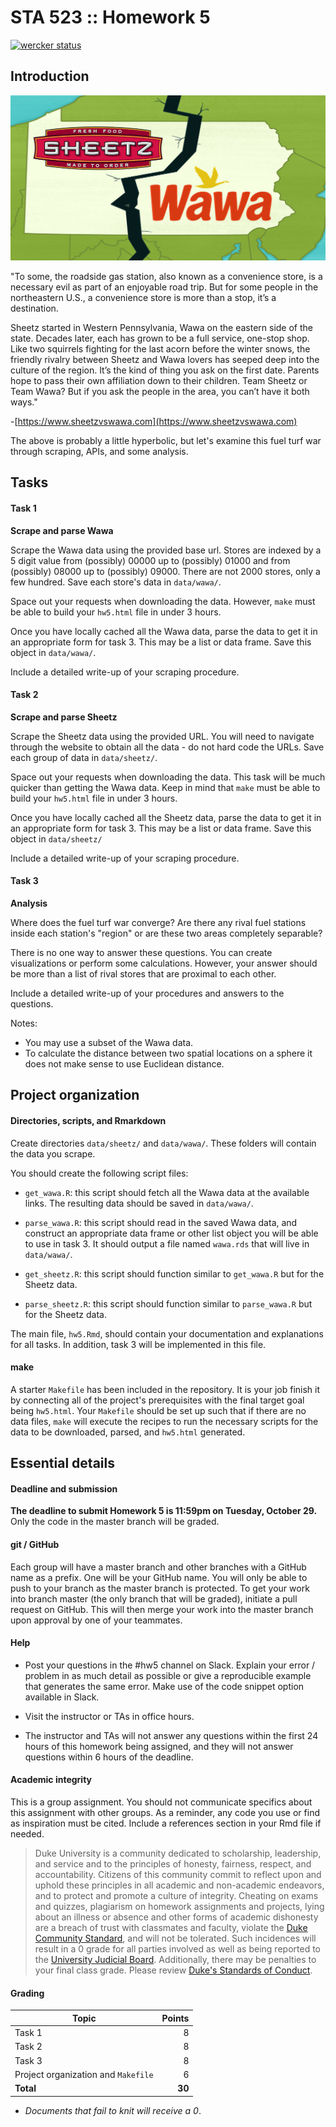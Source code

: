 # STA 523 :: Homework 5

[![wercker status](https://app.wercker.com/status/21e45c9a2af6bd98e33ebbb89b99dd62/s/master "wercker status")](https://app.wercker.com/project/byKey/21e45c9a2af6bd98e33ebbb89b99dd62)

## Introduction

![](fuel_war.jpg)

"To some, the roadside gas station, also known as a convenience store, is a 
necessary evil as part of an enjoyable road trip. But for some people in the 
northeastern U.S., a convenience store is more than a stop, it’s a destination.

Sheetz started in Western Pennsylvania, Wawa on the eastern side of the state. 
Decades later, each has grown to be a full service, one-stop shop. 
Like two squirrels fighting for the last acorn before the winter snows, the 
friendly rivalry between Sheetz and Wawa lovers has seeped deep into the culture
of the region. It’s the kind of thing you ask on the first date. Parents hope 
to pass their own affiliation down to their children. Team Sheetz or Team Wawa? 
But if you ask the people in the area, you can’t have it both ways."

-[https://www.sheetzvswawa.com](https://www.sheetzvswawa.com)

The above is probably a little hyperbolic, but let's examine this fuel turf war through
scraping, APIs, and some analysis.

## Tasks

#### Task 1

**Scrape and parse Wawa**

Scrape the Wawa data using the provided base url. Stores are indexed by a 5 
digit value from (possibly) 00000 up to (possibly) 01000 and 
from (possibly) 08000 up to (possibly) 09000. There are not 2000
stores, only a few hundred. Save each store's data in `data/wawa/`.

Space out your requests when downloading the data. However, `make` must be
able to build your `hw5.html` file in under 3 hours.

Once you have locally cached all the Wawa data, parse the data to get it in
an appropriate form for task 3. This may be a list or data frame. Save this
object in `data/wawa/`.

Include a detailed write-up of your scraping procedure.

#### Task 2

**Scrape and parse Sheetz**

Scrape the Sheetz data using the provided URL. You will need
to navigate through the website to obtain all the data -  do not hard code the
URLs. Save each group of data in `data/sheetz/`.

Space out your requests when downloading the data. This task will be much quicker
than getting the Wawa data. Keep in mind that `make` must be
able to build your `hw5.html` file in under 3 hours.

Once you have locally cached all the Sheetz data, parse the data to get it in
an appropriate form for task 3. This may be a list or data frame. Save this
object in `data/sheetz/`

Include a detailed write-up of your scraping procedure.

#### Task 3

**Analysis**

Where does the fuel turf war converge? Are there any rival fuel stations inside
each station's "region" or are these two areas completely separable?

There is no one way to answer these questions. You can create visualizations
or perform some calculations. However, your answer should be more than a list of 
rival stores that are proximal to each other.

Include a detailed write-up of your procedures and answers to the questions.

Notes:

- You may use a subset of the Wawa data.
- To calculate the distance between two spatial locations on a sphere it does
  not make sense to use Euclidean distance.

## Project organization

#### Directories, scripts, and Rmarkdown

Create directories `data/sheetz/` and `data/wawa/`. These folders will
contain the data you scrape.

You should create the following script files:

- `get_wawa.R`: this script should fetch all the Wawa data at the available links.
  The resulting data should be saved in `data/wawa/`.
  
- `parse_wawa.R`: this script should read in the saved Wawa data, and construct an
  appropriate data frame or other list object you will be able to use in 
  task 3. It should output a file named `wawa.rds` that will live in `data/wawa/`.
  
- `get_sheetz.R`: this script should function similar to `get_wawa.R` but
  for the Sheetz data.
  
- `parse_sheetz.R`: this script should function similar to `parse_wawa.R` but
  for the Sheetz data.

The main file, `hw5.Rmd`, should contain your documentation and explanations 
for all tasks. In addition, task 3 will be implemented in this file.

#### make

A starter `Makefile` has been included in the repository. It is your job 
finish it by connecting all of the project's prerequisites with the final
target goal being `hw5.html`. Your `Makefile` should be set up such that if
there are no data files, `make` will execute the recipes to run the necessary
scripts for the data to be downloaded, parsed, and `hw5.html` generated.

## Essential details

#### Deadline and submission

**The deadline to submit Homework 5 is 11:59pm on Tuesday, October 29.** 
Only the code in the master branch will be graded.

#### git / GitHub

Each group will have a master branch and other branches with a GitHub name as a prefix.
One will be your GitHub name. You will only be able to push to your branch as 
the master branch is protected. To get your work into branch master 
(the only branch that will be graded), initiate a pull request on GitHub. 
This will then merge your work into the master branch upon approval by one of 
your teammates.

#### Help

- Post your questions in the #hw5 channel on Slack. Explain your error / problem
  in as much detail as possible or give a reproducible example that generates 
  the same error. Make use of the code snippet option available in Slack.

- Visit the instructor or TAs in office hours.

- The instructor and TAs will not answer any questions within the first 24
  hours of this homework being assigned, and they will not answer questions
  within 6 hours of the deadline.

#### Academic integrity

This is a group assignment. You should not communicate specifics about this
assignment with other groups. As a reminder, any code you use or find as 
inspiration must be cited. Include a references section in your Rmd file if
needed.

>Duke University is a community dedicated to scholarship, leadership, and 
service and to the principles of honesty, fairness, respect, and accountability.
Citizens of this community commit to reflect upon and uphold these principles 
in all academic and non-academic endeavors, and to protect and promote a culture
of integrity. Cheating on exams and quizzes, plagiarism on homework assignments 
and projects, lying about an illness or absence and other forms of academic 
dishonesty are a breach of trust with classmates and faculty, violate the [Duke 
Community Standard](https://gradschool.duke.edu/academics/academic-policies-and-forms/standards-conduct/duke-community-standard),
and will not be tolerated. Such incidences will result in a 
0 grade for all parties involved as well as being reported to the [University 
Judicial Board](https://gradschool.duke.edu/academics/academic-policies-and-forms/standards-conduct/judicial-code-and-procedures). 
Additionally, there may be penalties to your final class grade. 
Please review [Duke's Standards of Conduct](https://gradschool.duke.edu/academics/academic-policies-and-forms/standards-conduct).

#### Grading

**Topic**|**Points**
---------|----------:|
Task 1 |  8
Task 2 |  8
Task 3 |  8
Project organization and `Makefile` | 6
**Total**|**30**

- *Documents that fail to knit will receive a 0*.
